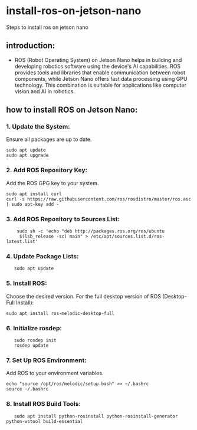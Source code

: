 # install-ros-on-jetson-nano
Steps to install ros on jetson nano

## introduction:
- ROS (Robot Operating System) on Jetson Nano helps in building and developing robotics software using the device's AI capabilities. ROS provides tools and libraries that enable communication between robot components, while Jetson Nano offers fast data processing using GPU technology. This combination is suitable for applications like computer vision and AI in robotics.

## how to install ROS on Jetson Nano:

### 1. Update the System:
   
   Ensure all packages are up to date.
   ```
   sudo apt update
   sudo apt upgrade
   ```

### 2. Add ROS Repository Key:
   
   Add the ROS GPG key to your system.
   ```
   sudo apt install curl
   curl -s https://raw.githubusercontent.com/ros/rosdistro/master/ros.asc | sudo apt-key add -
   ```
### 3. Add ROS Repository to Sources List:
```
    sudo sh -c 'echo "deb http://packages.ros.org/ros/ubuntu
     $(lsb_release -sc) main" > /etc/apt/sources.list.d/ros-latest.list'
   ```



### 4. Update Package Lists:
```
   sudo apt update
```

 ### 5. Install ROS:
   Choose the desired version. For the full desktop version of ROS (Desktop-Full Install):
   ```
   sudo apt install ros-melodic-desktop-full
   ```
### 6. Initialize rosdep:
```
   sudo rosdep init
   rosdep update
 ```

### 7. Set Up ROS Environment:
   Add ROS to your environment variables.
   ```
   echo "source /opt/ros/melodic/setup.bash" >> ~/.bashrc
   source ~/.bashrc
   ```

### 8. Install ROS Build Tools:
```
   sudo apt install python-rosinstall python-rosinstall-generator python-wstool build-essential
 ```

